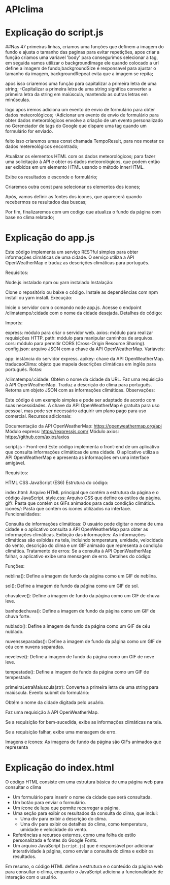 # APIclima

# Explicação do script.js
##Nas 47 primeiras linhas, criamos uma funções que definem a imagem do fundo e ajusta o tamanho das paginas para evitar repetições, apos criar a função criamos uma variavel 'body' para consegurimos selecionar a tag, em seguida vamos utilizar o backgroundImage ele quando colocado a url define a imagem de fundo,backgroundSize é responsavel para ajustar o tamanho da imagem, backgroundRepeat evita que a imagem se repita;

apos isso criaremos uma função para capitalizar a primeira letra de uma string;
-Capitalizar a primeira letra de uma string significa converter a primeira letra da string em maiúscula, mantendo as outras letras em minúsculas.

lógo apos iremos adiciona um evento de envio de formulário para obter dados meteorológicos;
-Adicionar um evento de envio de formulário para obter dados meteorológicos envolve a criação de um evento personalizado no Gerenciador de tags do Google que dispare uma tag quando um formulário for enviado. 

feito isso criaremos umas const chamada TempoResult, para nos mostar os dados metereológicos encontrado;

Atualizar os elementos HTML com os dados meteorológicos;
para fazer uma solicitação à API e obter os dados meteorológicos, que podem então ser exibidos em um elemento HTML usando o método innerHTML.

Exibe os resultados e esconde o formulário;

Criaremos outra const para selecionar os elementos dos icones;

Após, vamos definir as fontes dos ícones, que aparecerá quando recebermos os resultados das buscas;

Por fim, finalizaremos com um codigo que atualiza o fundo da página com base no clima relatado;

# Explicação do app.js

Este código implementa um serviço RESTful simples para obter informações climáticas de uma cidade. O serviço utiliza a API OpenWeatherMap e traduz as descrições climáticas para português.

Requisitos:

Node.js instalado npm ou yarn instalado Instalação:

Clone o repositório ou baixe o código. Instale as dependências com npm install ou yarn install. Execução:

Inicie o servidor com o comando node app.js. Acesse o endpoint /climatempo/:cidade com o nome da cidade desejada. Detalhes do código:

Imports:

express: módulo para criar o servidor web. axios: módulo para realizar requisições HTTP. path: módulo para manipular caminhos de arquivos. cors: módulo para permitir CORS (Cross-Origin Resource Sharing). config.json: arquivo JSON com a chave da API OpenWeatherMap. Variáveis:

app: instância do servidor express. apikey: chave da API OpenWeatherMap. traducaoClima: objeto que mapeia descrições climáticas em inglês para português. Rotas:

/climatempo/:cidade: Obtém o nome da cidade da URL. Faz uma requisição à API OpenWeatherMap. Traduz a descrição do clima para português. Retorna um objeto JSON com as informações climáticas. Observações:

Este código é um exemplo simples e pode ser adaptado de acordo com suas necessidades. A chave da API OpenWeatherMap é gratuita para uso pessoal, mas pode ser necessário adquirir um plano pago para uso comercial. Recursos adicionais:

Documentação da API OpenWeatherMap: https://openweathermap.org/api Módulo express: https://expressjs.com/ Módulo axios: https://github.com/axios/axios

script.js - Front-end
Este código implementa o front-end de um aplicativo que consulta informações climáticas de uma cidade. O aplicativo utiliza a API OpenWeatherMap e apresenta as informações em uma interface amigável.

Requisitos:

HTML CSS JavaScript (ES6) Estrutura do código:

index.html: Arquivo HTML principal que contém a estrutura da página e o código JavaScript. style.css: Arquivo CSS que define os estilos da página. gif/: Pasta que contém os GIFs animados para cada condição climática. icones/: Pasta que contém os ícones utilizados na interface. Funcionalidades:

Consulta de informações climáticas: O usuário pode digitar o nome de uma cidade e o aplicativo consulta a API OpenWeatherMap para obter as informações climáticas. Exibição das informações: As informações climáticas são exibidas na tela, incluindo temperatura, umidade, velocidade do vento, descrição do clima e um GIF animado que representa a condição climática. Tratamento de erros: Se a consulta à API OpenWeatherMap falhar, o aplicativo exibe uma mensagem de erro. Detalhes do código:

Funções:

neblina(): Define a imagem de fundo da página como um GIF de neblina.

sol(): Define a imagem de fundo da página como um GIF de sol.

chuvaleve(): Define a imagem de fundo da página como um GIF de chuva leve.

banhodechuva(): Define a imagem de fundo da página como um GIF de chuva forte.

nublado(): Define a imagem de fundo da página como um GIF de céu nublado.

nuvensseparadas(): Define a imagem de fundo da página como um GIF de céu com nuvens separadas.

neveleve(): Define a imagem de fundo da página como um GIF de neve leve.

tempestade(): Define a imagem de fundo da página como um GIF de tempestade.

primeiraLetraMaiuscula(str): Converte a primeira letra de uma string para maiúscula. Evento submit do formulário:

Obtém o nome da cidade digitada pelo usuário.

Faz uma requisição à API OpenWeatherMap.

Se a requisição for bem-sucedida, exibe as informações climáticas na tela.

Se a requisição falhar, exibe uma mensagem de erro.

Imagens e ícones: As imagens de fundo da página são GIFs animados que representa

# Explicação do index.html
O código HTML consiste em uma estrutura básica de uma página web para consultar o clima

- Um formulário para inserir o nome da cidade que será consultada.
- Um botão para enviar o formulário.
- Um ícone de lupa que permite recarregar a página.
- Uma seção para exibir os resultados da consulta do clima, que inclui:
  - Uma div para exibir a descrição do clima.
  - Uma div para exibir os detalhes do clima, como temperatura, umidade e velocidade do vento.
- Referências a recursos externos, como uma folha de estilo personalizada e fontes do Google Fonts.
- Um arquivo JavaScript (`script.js`) que é responsável por adicionar interatividade à página, como enviar a consulta do clima e exibir os resultados.

Em resumo, o código HTML define a estrutura e o conteúdo da página web para consultar o clima, enquanto o JavaScript adiciona a funcionalidade de interação com o usuário.
